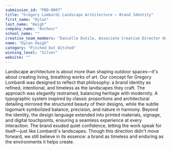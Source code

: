 ```yaml
---
submission_id: "PBD-0007"
title: "Gregory Lombardi Landscape Architecture — Brand Identity"
first_name: "Dylan"
last_name: "Haigh"
company_name: "Anchour"
school_name: ""
creative_team_members: "Danielle Dutile, Associate Creative Director Hayley Emmons, Senior Designer"
name: "Dylan Haigh"
category: "Pitched but Ditched"
winning_level: "Silver"
website: ""
---
```


Landscape architecture is about more than shaping outdoor spaces—it's about creating living, breathing works of art. Our concept for Gregory Lombardi was designed to reflect that philosophy: a brand identity as refined, intentional, and timeless as the landscapes they craft. The approach was elegantly restrained, balancing heritage with modernity. A typographic system inspired by classic proportions and architectural detailing mirrored the structured beauty of their designs, while the subtle logomark symbolized balance, precision, and nature in harmony. Beyond the identity, the design language extended into printed materials, signage, and digital touchpoints, ensuring a seamless experience at every interaction. The brand exuded quiet confidence, letting the work speak for itself—just like Lombardi's landscapes. Though this direction didn't move forward, we still believe in its essence: a brand as timeless and enduring as the environments it helps create.
